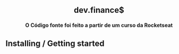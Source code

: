 <h2 align="center">
  dev.finance$
</h2>
<h4 align="center">
    O Código fonte foi feito a partir de um curso da Rocketseat
</h4>

## Installing / Getting started

```shell


```

